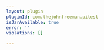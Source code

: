 ```yaml
---
layout: plugin
pluginId: com.thejohnfreeman.pitest
isJarAvailable: true
error: ''
violations: []

---
```

